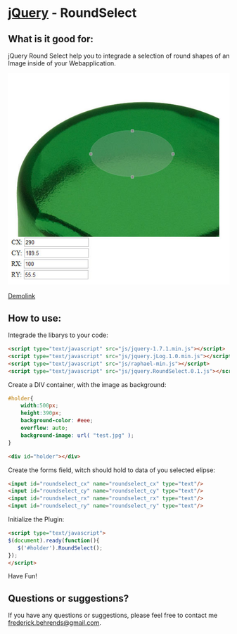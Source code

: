 [jQuery](http://jquery.com/) - RoundSelect
==================================================

What is it good for:
--------------------------------------

jQuery Round Select help you to integrade a selection of round shapes of an Image inside of your Webapplication.

![Screenshot](https://github.com/Fredyy90/jQuery-RoundSelect/raw/master/screenshot.jpg)

[Demolink](http://www.fredyy.de/git/jQuery-RoundSelect/)


How to use:
--------------------------------------

Integrade the libarys to your code:

```html
<script type="text/javascript" src="js/jquery-1.7.1.min.js"></script>
<script type="text/javascript" src="js/jquery.jLog.1.0.min.js"></script>
<script type="text/javascript" src="js/raphael-min.js"></script>
<script type="text/javascript" src="js/jquery.RoundSelect.0.1.js"></script>
```

Create a DIV container, with the image as background:

```css
#holder{
    width:500px;
    height:390px;
    background-color: #eee;
    overflow: auto;
    background-image: url( "test.jpg" );
}
```

```html
<div id="holder"></div>
```

Create the forms field, witch should hold to data of you selected elipse:

```html
<input id="roundselect_cx" name="roundselect_cx" type="text"/>
<input id="roundselect_cy" name="roundselect_cy" type="text"/>
<input id="roundselect_rx" name="roundselect_rx" type="text"/>
<input id="roundselect_ry" name="roundselect_ry" type="text"/>
```

Initialize the Plugin:

```html
<script type="text/javascript">
$(document).ready(function(){
   $('#holder').RoundSelect();
});
</script>
```

Have Fun!


Questions or suggestions?
----------

If you have any questions or suggestions, please feel free to contact me frederick.behrends@gmail.com.
